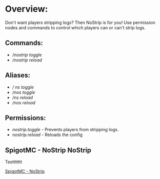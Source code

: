 # Overview: 
Don't want players stripping logs? Then NoStrip is for you! 
Use permission nodes and commands to control which players can or can't strip logs.

## Commands:
- */nostrip toggle*
- */nostrip reload*

## Aliases:
- */ ns toggle*
- */nos toggle*
- */ns reload*
- */nos reload*

## Permissions:
- *nostrip.toggle* - Prevents players from stripping logs.
- *nostrip.reload* - Reloads the config

## SpigotMC - NoStrip NoStrip

Testtttttt

[SpigotMC - NoStrip](https://www.spigotmc.org/resources/nostrip-mc-1-13.61574/)
